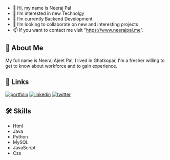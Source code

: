 
- 👋 Hi, my name is Neeraj Pal
- 👀 I’m interested in new Technolgy
- 🌱 I’m currently Backend Development
- 💞️ I’m looking to collaborate on new and interesting projects 
- 📫 If you want to contact me visit "https://www.neerajpal.me".
## 🚀 About Me
My full name is Neeraj Ajeet Pal, I lived in Ghatkopar,
I'm a fresher willing to get to know about workforce and to gain experience.


## 🔗 Links
[![portfolio](https://img.shields.io/badge/my_portfolio-000?style=for-the-badge&logo=ko-fi&logoColor=white)](https://neerajpal.me/)
[![linkedin](https://img.shields.io/badge/linkedin-0A66C2?style=for-the-badge&logo=linkedin&logoColor=white)](https://www.linkedin.com/in/neeraj-palnj)
[![twitter](https://img.shields.io/badge/twitter-1DA1F2?style=for-the-badge&logo=twitter&logoColor=white)](https://twitter.com/neeraj_NJ01)


## 🛠 Skills
- Html
- Java
- Python
- MySQL
- JavaScript
- Css


<!---
neerajap-01/neerajap-01 is a ✨ special ✨ repository because its `README.md` (this file) appears on your GitHub profile.
You can click the Preview link to take a look at your changes.
--->
